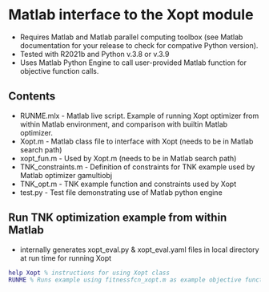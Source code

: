 # Matlab interface to the Xopt module

* Requires Matlab and Matlab parallel computing toolbox (see Matlab documentation for your release to check for compative Python version).
* Tested with R2021b and Python v.3.8 or v.3.9
* Uses Matlab Python Engine to call user-provided Matlab function for objective function calls.

## Contents

* RUNME.mlx - Matlab live script. Example of running Xopt optimizer from within Matlab environment, and comparison with builtin Matlab optimizer.
* Xopt.m - Matlab class file to interface with Xopt (needs to be in Matlab search path)
* xopt_fun.m - Used by Xopt.m (needs to be in Matlab search path)
* TNK_constraints.m - Definition of constraints for TNK example used by Matlab optimizer gamultiobj
* TNK_opt.m - TNK example function and constraints used by Xopt
* test.py - Test file demonstrating use of Matlab python engine

## Run TNK optimization example from within Matlab

* internally generates xopt_eval.py & xopt_eval.yaml files in local directory at run time for running Xopt
```MATLAB
help Xopt % instructions for using Xopt class
RUNME % Runs example using fitnessfcn_xopt.m as example objective function (further documentation and results seen within live script)
```